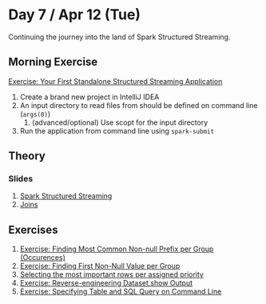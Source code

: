 # Day 7 / Apr 12 (Tue)

Continuing the journey into the land of Spark Structured Streaming.

## Morning Exercise

[Exercise: Your First Standalone Structured Streaming Application](https://jaceklaskowski.github.io/spark-workshop/exercises/spark-structured-streaming-exercise-Your-First-Standalone-Structured-Streaming-Application.html)

1. Create a brand new project in IntelliJ IDEA
1. An input directory to read files from should be defined on command line (`args(0)`)
    1. (advanced/optional) Use scopt for the input directory
1. Run the application from command line using `spark-submit`

## Theory

### Slides

1. [Spark Structured Streaming](https://jaceklaskowski.github.io/spark-workshop/slides/spark-structured-streaming.html#/home)
1. [Joins](https://jaceklaskowski.github.io/spark-workshop/slides/spark-sql-joins.html#/home)

## Exercises

1. [Exercise: Finding Most Common Non-null Prefix per Group (Occurences)](https://jaceklaskowski.github.io/spark-workshop/exercises/spark-sql-exercise-Finding-Most-Common-Non-null-Prefix-Occurences-per-Group.html)
1. [Exercise: Finding First Non-Null Value per Group](https://jaceklaskowski.github.io/spark-workshop/exercises/spark-sql-exercise-Finding-First-Non-Null-Value-per-Group.html)
1. [Selecting the most important rows per assigned priority](https://jaceklaskowski.github.io/spark-workshop/exercises/sql/selecting-the-most-important-rows-per-assigned-priority.html)
1. [Exercise: Reverse-engineering Dataset.show Output](https://jaceklaskowski.github.io/spark-workshop/exercises/spark-sql-exercise-Reverse-engineering-Dataset-show-Output.html)
1. [Exercise: Specifying Table and SQL Query on Command Line](https://jaceklaskowski.github.io/spark-workshop/exercises/spark-sql-exercise-Specifying-Table-and-SQL-Query-on-Command-Line.html)
